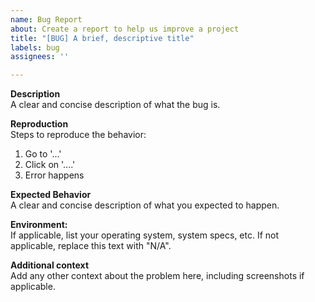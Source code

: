 ```yaml
---
name: Bug Report
about: Create a report to help us improve a project
title: "[BUG] A brief, descriptive title"
labels: bug
assignees: ''

---
```


**Description**  
A clear and concise description of what the bug is.

**Reproduction**  
Steps to reproduce the behavior:
1. Go to '...'
2. Click on '....'
3. Error happens

**Expected Behavior**  
A clear and concise description of what you expected to happen.

**Environment:**  
If applicable, list your operating system, system specs, etc. If not applicable, replace this text with "N/A".

**Additional context**  
Add any other context about the problem here, including screenshots if applicable.